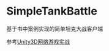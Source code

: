 # SimpleTankBattle

基于书中案例实现的简单坦克大战客户端

参考[Unity3D网络游戏实战](https://luopeiyu.github.io/unity_net_book/)